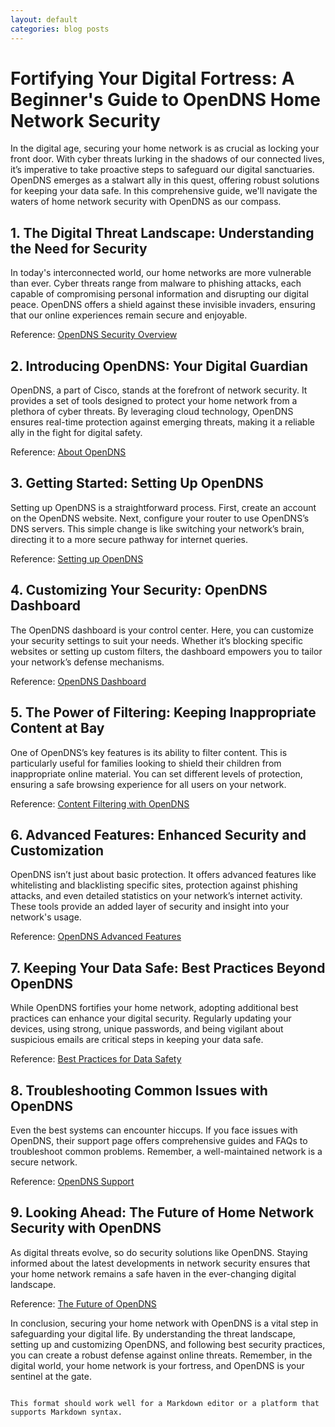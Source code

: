 ```yaml
---
layout: default
categories: blog posts
---
```


# Fortifying Your Digital Fortress: A Beginner's Guide to OpenDNS Home Network Security

In the digital age, securing your home network is as crucial as locking your front door. With cyber threats lurking in the shadows of our connected lives, it’s imperative to take proactive steps to safeguard our digital sanctuaries. OpenDNS emerges as a stalwart ally in this quest, offering robust solutions for keeping your data safe. In this comprehensive guide, we'll navigate the waters of home network security with OpenDNS as our compass.

## 1. The Digital Threat Landscape: Understanding the Need for Security

In today's interconnected world, our home networks are more vulnerable than ever. Cyber threats range from malware to phishing attacks, each capable of compromising personal information and disrupting our digital peace. OpenDNS offers a shield against these invisible invaders, ensuring that our online experiences remain secure and enjoyable.

Reference: [OpenDNS Security Overview](https://www.opendns.com/home-internet-security/)

## 2. Introducing OpenDNS: Your Digital Guardian

OpenDNS, a part of Cisco, stands at the forefront of network security. It provides a set of tools designed to protect your home network from a plethora of cyber threats. By leveraging cloud technology, OpenDNS ensures real-time protection against emerging threats, making it a reliable ally in the fight for digital safety.

Reference: [About OpenDNS](https://www.opendns.com/about/)

## 3. Getting Started: Setting Up OpenDNS

Setting up OpenDNS is a straightforward process. First, create an account on the OpenDNS website. Next, configure your router to use OpenDNS’s DNS servers. This simple change is like switching your network’s brain, directing it to a more secure pathway for internet queries.

Reference: [Setting up OpenDNS](https://www.opendns.com/setupguide/)

## 4. Customizing Your Security: OpenDNS Dashboard

The OpenDNS dashboard is your control center. Here, you can customize your security settings to suit your needs. Whether it’s blocking specific websites or setting up custom filters, the dashboard empowers you to tailor your network’s defense mechanisms.

Reference: [OpenDNS Dashboard](https://dashboard.opendns.com/)

## 5. The Power of Filtering: Keeping Inappropriate Content at Bay

One of OpenDNS’s key features is its ability to filter content. This is particularly useful for families looking to shield their children from inappropriate online material. You can set different levels of protection, ensuring a safe browsing experience for all users on your network.

Reference: [Content Filtering with OpenDNS](https://www.opendns.com/home-internet-security/parental-controls/opendns-home/)

## 6. Advanced Features: Enhanced Security and Customization

OpenDNS isn’t just about basic protection. It offers advanced features like whitelisting and blacklisting specific sites, protection against phishing attacks, and even detailed statistics on your network’s internet activity. These tools provide an added layer of security and insight into your network's usage.

Reference: [OpenDNS Advanced Features](https://www.opendns.com/home-internet-security/)

## 7. Keeping Your Data Safe: Best Practices Beyond OpenDNS

While OpenDNS fortifies your home network, adopting additional best practices can enhance your digital security. Regularly updating your devices, using strong, unique passwords, and being vigilant about suspicious emails are critical steps in keeping your data safe.

Reference: [Best Practices for Data Safety](https://www.opendns.com/home-internet-security/)

## 8. Troubleshooting Common Issues with OpenDNS

Even the best systems can encounter hiccups. If you face issues with OpenDNS, their support page offers comprehensive guides and FAQs to troubleshoot common problems. Remember, a well-maintained network is a secure network.

Reference: [OpenDNS Support](https://support.opendns.com/hc/en-us)

## 9. Looking Ahead: The Future of Home Network Security with OpenDNS

As digital threats evolve, so do security solutions like OpenDNS. Staying informed about the latest developments in network security ensures that your home network remains a safe haven in the ever-changing digital landscape.

Reference: [The Future of OpenDNS](https://www.opendns.com/home-internet-security/)

In conclusion, securing your home network with OpenDNS is a vital step in safeguarding your digital life. By understanding the threat landscape, setting up and customizing OpenDNS, and following best security practices, you can create a robust defense against online threats. Remember, in the digital world, your home network is your fortress, and OpenDNS is your sentinel at the gate.
```

This format should work well for a Markdown editor or a platform that supports Markdown syntax.
